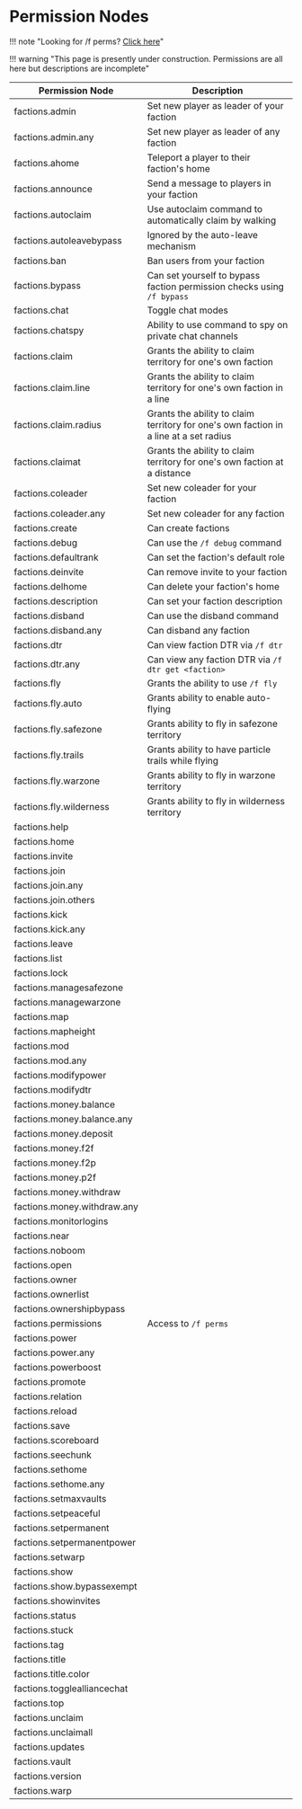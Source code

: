 # Permission Nodes

!!! note "Looking for /f perms? [Click here](permissions.md)"

!!! warning "This page is presently under construction. Permissions are all here but descriptions are incomplete"

| Permission Node             | Description                                                                             |
| --------------------------- | ------------------------------------------------------------------------------------    |
| factions.admin              | Set new player as leader of your faction                                                |
| factions.admin.any          | Set new player as leader of any faction                                                 |
| factions.ahome              | Teleport a player to their faction's home                                               |
| factions.announce           | Send a message to players in your faction                                               |
| factions.autoclaim          | Use autoclaim command to automatically claim by walking                                 |
| factions.autoleavebypass    | Ignored by the auto-leave mechanism                                                     |
| factions.ban                | Ban users from your faction                                                             |
| factions.bypass             | Can set yourself to bypass faction permission checks using `/f bypass`                  |
| factions.chat               | Toggle chat modes                                                                       |
| factions.chatspy            | Ability to use command to spy on private chat channels                                  |
| factions.claim              | Grants the ability to claim territory for one's own faction                             |
| factions.claim.line         | Grants the ability to claim territory for one's own faction in a line                   |
| factions.claim.radius       | Grants the ability to claim territory for one's own faction in a line at a set radius   |
| factions.claimat            | Grants the ability to claim territory for one's own faction at a distance               |
| factions.coleader           | Set new coleader for your faction                                                       |
| factions.coleader.any       | Set new coleader for any faction                                                        |
| factions.create             | Can create factions                                                                     |
| factions.debug              | Can use the `/f debug` command                                                          |
| factions.defaultrank        | Can set the faction's default role                                                      |
| factions.deinvite           | Can remove invite to your faction                                                       |
| factions.delhome            | Can delete your faction's home                                                          |
| factions.description        | Can set your faction description                                                        |
| factions.disband            | Can use the disband command                                                             |
| factions.disband.any        | Can disband any faction                                                                 |
| factions.dtr                | Can view faction DTR via `/f dtr`                                                       |
| factions.dtr.any            | Can view any faction DTR via `/f dtr get <faction>`                                     |
| factions.fly                | Grants the ability to use `/f fly`                                                      |
| factions.fly.auto           | Grants ability to enable auto-flying                                                    |
| factions.fly.safezone       | Grants ability to fly in safezone territory                                             |
| factions.fly.trails         | Grants ability to have particle trails while flying                                     |
| factions.fly.warzone        | Grants ability to fly in warzone territory                                              |
| factions.fly.wilderness     | Grants ability to fly in wilderness territory                                           |
| factions.help               |                                                                                         |
| factions.home               |                                                                                         |
| factions.invite             |                                                                                         |
| factions.join               |                                                                                         |
| factions.join.any           |                                                                                         |
| factions.join.others        |                                                                                         |
| factions.kick               |                                                                                         |
| factions.kick.any           |                                                                                         |
| factions.leave              |                                                                                         |
| factions.list               |                                                                                         |
| factions.lock               |                                                                                         |
| factions.managesafezone     |                                                                                         |
| factions.managewarzone      |                                                                                         |
| factions.map                |                                                                                         |
| factions.mapheight          |                                                                                         |
| factions.mod                |                                                                                         |
| factions.mod.any            |                                                                                         |
| factions.modifypower        |                                                                                         |
| factions.modifydtr          |                                                                                         |
| factions.money.balance      |                                                                                         |
| factions.money.balance.any  |                                                                                         |
| factions.money.deposit      |                                                                                         |
| factions.money.f2f          |                                                                                         |
| factions.money.f2p          |                                                                                         |
| factions.money.p2f          |                                                                                         |
| factions.money.withdraw     |                                                                                         |
| factions.money.withdraw.any |                                                                                         |
| factions.monitorlogins      |                                                                                         |
| factions.near               |                                                                                         |
| factions.noboom             |                                                                                         |
| factions.open               |                                                                                         |
| factions.owner              |                                                                                         |
| factions.ownerlist          |                                                                                         |
| factions.ownershipbypass    |                                                                                         |
| factions.permissions        | Access to `/f perms`                                                                    |
| factions.power              |                                                                                         |
| factions.power.any          |                                                                                         |
| factions.powerboost         |                                                                                         |
| factions.promote            |                                                                                         |
| factions.relation           |                                                                                         |
| factions.reload             |                                                                                         |
| factions.save               |                                                                                         |
| factions.scoreboard         |                                                                                         |
| factions.seechunk           |                                                                                         |
| factions.sethome            |                                                                                         |
| factions.sethome.any        |                                                                                         |
| factions.setmaxvaults       |                                                                                         |
| factions.setpeaceful        |                                                                                         |
| factions.setpermanent       |                                                                                         |
| factions.setpermanentpower  |                                                                                         |
| factions.setwarp            |                                                                                         |
| factions.show               |                                                                                         |
| factions.show.bypassexempt  |                                                                                         |
| factions.showinvites        |                                                                                         |
| factions.status             |                                                                                         |
| factions.stuck              |                                                                                         |
| factions.tag                |                                                                                         |
| factions.title              |                                                                                         |
| factions.title.color        |                                                                                         |
| factions.togglealliancechat |                                                                                         |
| factions.top                |                                                                                         |
| factions.unclaim            |                                                                                         |
| factions.unclaimall         |                                                                                         |
| factions.updates            |                                                                                         |
| factions.vault              |                                                                                         |
| factions.version            |                                                                                         |
| factions.warp               |                                                                                         |
   